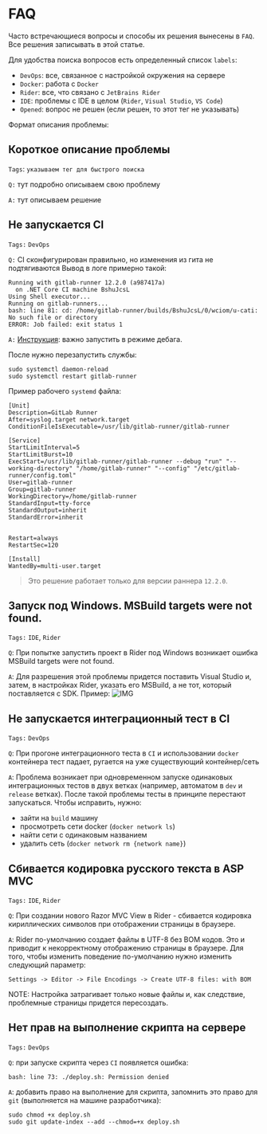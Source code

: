 # FAQ

Часто встречающиеся вопросы и способы их решения вынесены в `FAQ`. Все решения записывать в этой статье.

Для удобства поиска вопросов есть определенный список `labels`:

- `DevOps`: все, связанное с настройкой окружения на сервере
- `Docker`: работа с `Docker`
- `Rider`: все, что связано с `JetBrains Rider`
- `IDE`: проблемы с IDE в целом (`Rider`, `Visual Studio`, `VS Code`)
- `Opened`: вопрос не решен (если решен, то этот тег не указывать)

Формат описания проблемы:

## Короткое описание проблемы

`Tags`: `указываем тег для быстрого поиска`

`Q:` тут подробно описываем свою проблему

`A:` тут описываем решение

## Не запускается CI

`Tags:` `DevOps`

`Q:` CI сконфигурирован правильно, но изменения из гита не подтягиваются
Вывод в логе примерно такой:
```
Running with gitlab-runner 12.2.0 (a987417a)
  on .NET Core CI machine BshuJcsL
Using Shell executor...
Running on gitlab-runners...
bash: line 81: cd: /home/gitlab-runner/builds/BshuJcsL/0/wciom/u-cati: No such file or directory
ERROR: Job failed: exit status 1
```
`A:` [Инструкция](https://gitlab.com/gitlab-org/gitlab-runner/issues/1379#note_109693923): важно запустить в режиме дебага.

После нужно перезапустить службы:
```
sudo systemctl daemon-reload
sudo systemctl restart gitlab-runner
```

Пример рабочего `systemd` файла:

```
[Unit]
Description=GitLab Runner
After=syslog.target network.target
ConditionFileIsExecutable=/usr/lib/gitlab-runner/gitlab-runner

[Service]
StartLimitInterval=5
StartLimitBurst=10
ExecStart=/usr/lib/gitlab-runner/gitlab-runner --debug "run" "--working-directory" "/home/gitlab-runner" "--config" "/etc/gitlab-runner/config.toml"
User=gitlab-runner
Group=gitlab-runner
WorkingDirectory=/home/gitlab-runner
StandardInput=tty-force
StandardOutput=inherit
StandardError=inherit


Restart=always
RestartSec=120

[Install]
WantedBy=multi-user.target
```
> Это решение работает только для версии раннера `12.2.0`.

## Запуск под Windows. MSBuild targets were not found.

`Tags:` `IDE`, `Rider`

`Q`: При попытке запустить проект в Rider под Windows возникает ошибка MSBuild targets were not found.

`A`: Для разрешения этой проблемы придется поставить Visual Studio и, затем, в настройках Rider, указать его MSBuild, а не тот, который поставляется с SDK. Пример:
![IMG](/images/faq_rider_msbuild.png)

## Не запускается интеграционный тест в CI

`Tags:` `DevOps`

`Q`: При прогоне интеграционного теста в `CI` и использовании `docker` контейнера тест падает, ругается на уже существующий контейнер/сеть 

`A`: Проблема возникает при одновременном запуске одинаковых интеграционных тестов в двух ветках (например, автоматом в `dev` и `release` ветках). После такой проблемы тесты в принципе перестают запускаться. Чтобы исправить, нужно:
- зайти на `build` машину
- просмотреть сети docker (`docker network ls`)
- найти сети с одинаковым названием
- удалить сеть (`docker network rm {network name}`)

## Сбивается кодировка русского текста в ASP MVC

`Tags:` `IDE`, `Rider`

`Q`: При создании нового Razor MVC View в Rider - сбивается кодировка кириллических символов при отображении страницы в браузере.

`A`: Rider по-умолчанию создает файлы в UTF-8 без BOM кодов. Это и приводит к некорректному отображению страницы в браузере. Для того, чтобы изменить поведение по-умолчанию нужно изменить следующий параметр:
```
Settings -> Editor -> File Encodings -> Create UTF-8 files: with BOM
```
NOTE: Настройка затрагивает только новые файлы и, как следствие, проблемные страницы придется пересоздать.

## Нет прав на выполнение скрипта на сервере

`Tags:` `DevOps`

`Q`: при запуске скрипта через `CI` появляется ошибка: 
```
bash: line 73: ./deploy.sh: Permission denied
```
`A`: добавить право на выполнение для скрипта, запомнить это право для `git` (выполняется на машине разработчика):
```
sudo chmod +x deploy.sh
sudo git update-index --add --chmod=+x deploy.sh
```